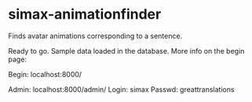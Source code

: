 # simax-animationfinder

Finds avatar animations corresponding to a sentence. 

Ready to go. Sample data loaded in the database. More info on the begin page:

Begin: localhost:8000/

Admin: localhost:8000/admin/
Login: simax
Passwd: greattranslations

